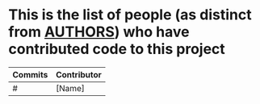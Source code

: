 # This is the list of people (as distinct from [AUTHORS](AUTHORS)) who have contributed code to this project

| **Commits** | **Contributor**<br/> |
| --- |--- |
| # | [Name] |
